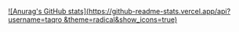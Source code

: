 [![Anurag's GitHub stats](https://github-readme-stats.vercel.app/api?username=taqro
&theme=radical&show_icons=true)](https://github.com/anuraghazra/github-readme-stats)


